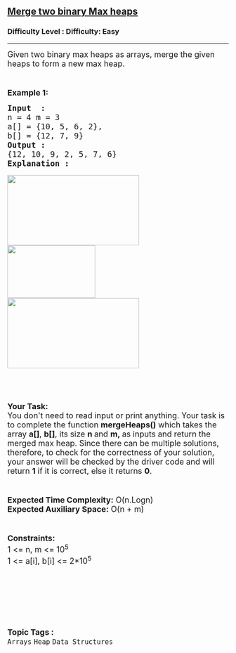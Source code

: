 <h2><a href="https://www.geeksforgeeks.org/problems/merge-two-binary-max-heap0144/1">Merge two binary Max heaps</a></h2><h3>Difficulty Level : Difficulty: Easy</h3><hr><div class="problems_problem_content__Xm_eO"><p><span style="font-size:18px">Given two binary max heaps as arrays, merge the given heaps to form a new max heap.</span></p>

<p>&nbsp;</p>

<p><strong><span style="font-size:18px">Example 1:</span></strong></p>

<pre><span style="font-size:18px"><strong>Input  :</strong> 
n = 4 m = 3
a[] = {10, 5, 6, 2}, 
b[] = {12, 7, 9}
<strong>Output :</strong> 
{12, 10, 9, 2, 5, 7, 6}</span>
<span style="font-size:18px"><strong>Explanation :</strong></span>

<input alt="" src="https://media.geeksforgeeks.org/wp-content/uploads/Merge_max_heap_1.jpg" style="height:160px; width:300px" type="image" fdprocessedid="6zh5a4">
<input alt="" src="https://media.geeksforgeeks.org/wp-content/uploads/Merge_max_heap_2.jpg" style="height:120px; width:200px" type="image" fdprocessedid="t6erus">
<span style="font-size:18px"><input alt="" src="https://media.geeksforgeeks.org/wp-content/uploads/Merge_max_heap_3.jpg" style="height:160px; width:300px" type="image" fdprocessedid="btbiwq"></span></pre>

<p>&nbsp;</p>

<p>&nbsp;</p>

<p><span style="font-size:18px"><strong>Your Task:&nbsp;&nbsp;</strong><br>
You don't need to read input or print anything. Your task is to complete the function <strong>mergeHeaps</strong><strong>()</strong>&nbsp;which takes the array <strong>a[]</strong>, <strong>b[]</strong>, its size <strong>n </strong>and <strong>m,&nbsp;</strong>as inputs and return&nbsp;the merged max heap.&nbsp;Since there can be multiple solutions, therefore, to check for the correctness of your solution, your answer will be checked by the driver code and will return&nbsp;<strong>1</strong>&nbsp;if it is correct, else it returns&nbsp;<strong>0</strong>.</span></p>

<p>&nbsp;</p>

<p><span style="font-size:18px"><strong>Expected Time Complexity:</strong> O(n.Logn)<br>
<strong>Expected Auxiliary Space:</strong> O(n + m)</span></p>

<p>&nbsp;</p>

<p><span style="font-size:18px"><strong>Constraints:</strong><br>
1 &lt;= n, m &lt;= 10<sup>5</sup><br>
1 &lt;= a[i], b[i] &lt;= 2*10<sup>5</sup></span><br>
&nbsp;</p>

<p><br>
&nbsp;</p>

<p>&nbsp;</p>
</div><br><p><span style=font-size:18px><strong>Topic Tags : </strong><br><code>Arrays</code>&nbsp;<code>Heap</code>&nbsp;<code>Data Structures</code>&nbsp;